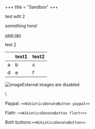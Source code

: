 +++
title = "Sandbox"
+++

test edit 2

something here\!

[user:ian](/user/ian)

test 2

<table>
<thead>
<tr class="header">
<th></th>
<th>text1</th>
<th>text2</th>
</tr>
</thead>
<tbody>
<tr class="odd">
<td>a</td>
<td>b</td>
<td>c</td>
</tr>
<tr class="even">
<td>d</td>
<td>e</td>
<td>f</td>
</tr>
</tbody>
</table>

![image](/en/Image.jpg?view=image&max_size=250,250
"image")<span class="external_image">External images are disabled</span>

\\

Paypal: `<<WikioticsDonateButton paypal>>`

Flattr: `<<WikioticsDonateButton flattr>>`

Both buttons:`<<WikioticsDonateButton>>`
